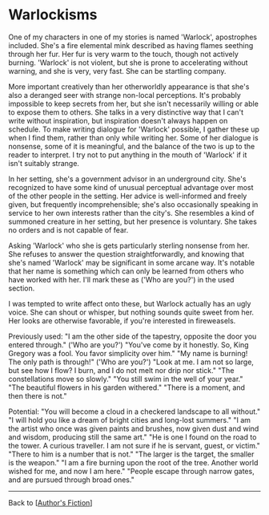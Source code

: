 # Warlockisms

One of my characters in one of my stories is named 'Warlock', apostrophes included.  She's a fire elemental mink described as having flames seething through her fur.  Her fur is very warm to the touch, though not actively burning.  'Warlock' is not violent, but she is prone to accelerating without warning, and she is very, very fast.  She can be startling company.

More important creatively than her otherworldly appearance is that she's also a deranged seer with strange non-local perceptions.  It's probably impossible to keep secrets from her, but she isn't necessarily willing or able to expose them to others.  She talks in a very distinctive way that I can't write without inspiration, but inspiration doesn't always happen on schedule.  To make writing dialogue for 'Warlock' possible, I gather these up when I find them, rather than only while writing her.  Some of her dialogue is nonsense, some of it is meaningful, and the balance of the two is up to the reader to interpret.  I try not to put anything in the mouth of 'Warlock' if it isn't suitably strange.

In her setting, she's a government advisor in an underground city.  She's recognized to have some kind of unusual perceptual advantage over most of the other people in the setting.  Her advice is well-informed and freely given, but frequently incomprehensible; she's also occasionally speaking in service to her own interests rather than the city's.  She resembles a kind of summoned creature in her setting, but her presence is voluntary.  She takes no orders and is not capable of fear.

Asking 'Warlock' who she is gets particularly sterling nonsense from her.  She refuses to answer the question straightforwardly, and knowing that she's named 'Warlock' may be significant in some arcane way.  It's notable that her name is something which can only be learned from others who have worked with her.  I'll mark these as ('Who are you?') in the used section.

I was tempted to write affect onto these, but Warlock actually has an ugly voice.  She can shout or whisper, but nothing sounds quite sweet from her.  Her looks are otherwise favorable, if you're interested in fireweasels.

Previously used:
"I am the other side of the tapestry, opposite the door you entered through."  ('Who are you?')
"You've come by it honestly. So, King Gregory was a fool. You favor simplicity over him."
"My name is burning! The only path is through!"  ('Who are you?')
"Look at me.  I am not so large, but see how I flow? I burn, and I do not melt nor drip nor stick."
"The constellations move so slowly."
"You still swim in the well of your year."
"The beautiful flowers in his garden withered."
"There is a moment, and then there is not."

Potential:
"You will become a cloud in a checkered landscape to all without."
"I will hold you like a dream of bright cities and long-lost summers."
"I am the artist who once was given paints and brushes, now given dust and wind and wisdom, producing still the same art."
"He is one I found on the road to the tower. A curious traveller. I am not sure if he is servant, guest, or victim."
"There to him is a number that is not."
"The larger is the target, the smaller is the weapon."
"I am a fire burning upon the root of the tree.  Another world wished for me, and now I am here."
"People escape through narrow gates, and are pursued through broad ones."

---
Back to [[Author's Fiction]]

[//begin]: # "Autogenerated link references for markdown compatibility"
[Author's Fiction]: authors-fiction "Author's Fiction"
[//end]: # "Autogenerated link references"